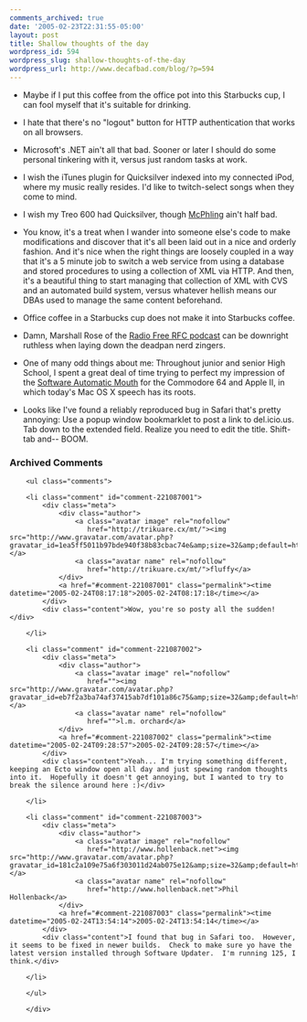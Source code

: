 ```yaml
---
comments_archived: true
date: '2005-02-23T22:31:55-05:00'
layout: post
title: Shallow thoughts of the day
wordpress_id: 594
wordpress_slug: shallow-thoughts-of-the-day
wordpress_url: http://www.decafbad.com/blog/?p=594
---
```

* Maybe if I put this coffee from the office pot into this Starbucks cup, I can fool myself that it's suitable for drinking.

* I hate that there's no "logout" button for HTTP authentication that works on all browsers.

* Microsoft's .NET ain't all that bad.  Sooner or later I should do some personal tinkering with it, versus just random tasks at work.

* I wish the iTunes plugin for Quicksilver indexed into my connected iPod, where my music really resides.  I'd like to twitch-select songs when they come to mind.

* I wish my Treo 600 had Quicksilver, though [McPhling][mcp] ain't half bad.

[mcp]:http://www.mikemccollister.com/palm/#McPhling

* You know, it's a treat when I wander into someone else's code to make modifications and discover that it's all been laid out in a nice and orderly fashion.  And it's nice when the right things are loosely coupled in a way that it's a 5 minute job to switch a web service from using a database and stored procedures to using a collection of XML via HTTP.  And then, it's a beautiful thing to start managing that collection of XML with CVS and an automated build system, versus whatever hellish means our DBAs used to manage the same content beforehand.

* Office coffee in a Starbucks cup does not make it into Starbucks coffee.

* Damn, Marshall Rose of the [Radio Free RFC podcast][rfc] can be downright ruthless when laying down the deadpan nerd zingers.

* One of many odd things about me:  Throughout junior and senior High School, I spent a great deal of time trying to perfect my impression of the [Software Automatic Mouth][sam] for the Commodore 64 and Apple II, in which today's Mac OS X speech has its roots.

[sam]:http://en.wikipedia.org/wiki/Software_Automatic_Mouth
[rfc]:http://podcast.resource.org/rf-rfc/

* Looks like I've found a reliably reproduced bug in Safari that's pretty annoying:  Use a popup window bookmarklet to post a link to del.icio.us.  Tab down to the extended field.  Realize you need to edit the title.  Shift-tab and-- BOOM.

<div id="comments" class="comments archived-comments">
            <h3>Archived Comments</h3>
            
        <ul class="comments">
            
        <li class="comment" id="comment-221087001">
            <div class="meta">
                <div class="author">
                    <a class="avatar image" rel="nofollow" 
                       href="http://trikuare.cx/mt/"><img src="http://www.gravatar.com/avatar.php?gravatar_id=1ea5ff5011b97bde940f38b83cbac74e&amp;size=32&amp;default=http://mediacdn.disqus.com/1320279820/images/noavatar32.png"/></a>
                    <a class="avatar name" rel="nofollow" 
                       href="http://trikuare.cx/mt/">fluffy</a>
                </div>
                <a href="#comment-221087001" class="permalink"><time datetime="2005-02-24T08:17:18">2005-02-24T08:17:18</time></a>
            </div>
            <div class="content">Wow, you're so posty all the sudden!</div>
            
        </li>
    
        <li class="comment" id="comment-221087002">
            <div class="meta">
                <div class="author">
                    <a class="avatar image" rel="nofollow" 
                       href=""><img src="http://www.gravatar.com/avatar.php?gravatar_id=eb7f2a3ba74af37415ab7df101a86c75&amp;size=32&amp;default=http://mediacdn.disqus.com/1320279820/images/noavatar32.png"/></a>
                    <a class="avatar name" rel="nofollow" 
                       href="">l.m. orchard</a>
                </div>
                <a href="#comment-221087002" class="permalink"><time datetime="2005-02-24T09:28:57">2005-02-24T09:28:57</time></a>
            </div>
            <div class="content">Yeah... I'm trying something different, keeping an Ecto window open all day and just spewing random thoughts into it.  Hopefully it doesn't get annoying, but I wanted to try to break the silence around here :)</div>
            
        </li>
    
        <li class="comment" id="comment-221087003">
            <div class="meta">
                <div class="author">
                    <a class="avatar image" rel="nofollow" 
                       href="http://www.hollenback.net"><img src="http://www.gravatar.com/avatar.php?gravatar_id=181c2a109e75a6f303011d24ab075e12&amp;size=32&amp;default=http://mediacdn.disqus.com/1320279820/images/noavatar32.png"/></a>
                    <a class="avatar name" rel="nofollow" 
                       href="http://www.hollenback.net">Phil Hollenback</a>
                </div>
                <a href="#comment-221087003" class="permalink"><time datetime="2005-02-24T13:54:14">2005-02-24T13:54:14</time></a>
            </div>
            <div class="content">I found that bug in Safari too.  However, it seems to be fixed in newer builds.  Check to make sure yo have the latest version installed through Software Updater.  I'm running 125, I think.</div>
            
        </li>
    
        </ul>
    
        </div>
    